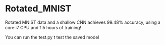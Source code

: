 # Rotated_MNIST
Rotated MNIST data and a shallow CNN achieves 99.48% accuracy, using a core i7 CPU and 1.5 hours of training!

You can run the test.py t test the saved model
